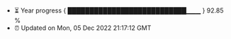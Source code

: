 - ⏳ Year progress { ███████████████████████████▁▁▁ } 92.85 %
- ⏰ Updated on Mon, 05 Dec 2022 21:17:12 GMT

